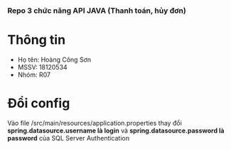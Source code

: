 ### Repo 3 chức năng API JAVA (Thanh toán, hủy đơn)

# Thông tin
- Họ tên: Hoàng Công Sơn
- MSSV: 18120534
- Nhóm: R07

# Đổi config
  Vào file /src/main/resources/application.properties thay đổi **spring.datasource.username là login** và **spring.datasource.password là password** của SQL Server Authentication
